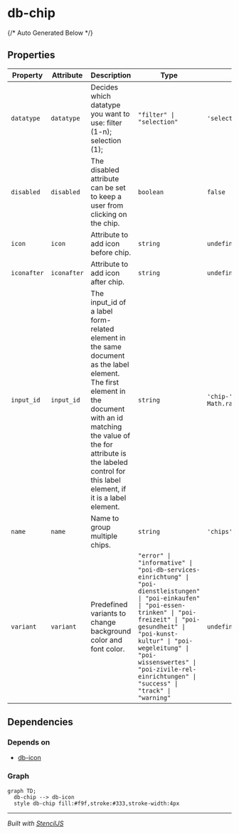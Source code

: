 # db-chip



{/* Auto Generated Below */}


## Properties

| Property    | Attribute   | Description                                                                                                                                                                                                                                           | Type                                                                                                                                                                                                                                                                                                           | Default                              |
| ----------- | ----------- | ----------------------------------------------------------------------------------------------------------------------------------------------------------------------------------------------------------------------------------------------------- | -------------------------------------------------------------------------------------------------------------------------------------------------------------------------------------------------------------------------------------------------------------------------------------------------------------- | ------------------------------------ |
| `datatype`  | `datatype`  | Decides which datatype you want to use: filter (1-n); selection (1);                                                                                                                                                                                  | `"filter" \| "selection"`                                                                                                                                                                                                                                                                                      | `'selection'`                        |
| `disabled`  | `disabled`  | The disabled attribute can be set to keep a user from clicking on the chip.                                                                                                                                                                           | `boolean`                                                                                                                                                                                                                                                                                                      | `false`                              |
| `icon`      | `icon`      | Attribute to add icon before chip.                                                                                                                                                                                                                    | `string`                                                                                                                                                                                                                                                                                                       | `undefined`                          |
| `iconafter` | `iconafter` | Attribute to add icon after chip.                                                                                                                                                                                                                     | `string`                                                                                                                                                                                                                                                                                                       | `undefined`                          |
| `input_id`  | `input_id`  | The input_id of a label form-related element in the same document as the label element. The first element in the document with an id matching the value of the for attribute is the labeled control for this label element, if it is a label element. | `string`                                                                                                                                                                                                                                                                                                       | `'chip-' + Math.random().toString()` |
| `name`      | `name`      | Name to group multiple chips.                                                                                                                                                                                                                         | `string`                                                                                                                                                                                                                                                                                                       | `'chips'`                            |
| `variant`   | `variant`   | Predefined variants to change background color and font color.                                                                                                                                                                                        | `"error" \| "informative" \| "poi-db-services-einrichtung" \| "poi-dienstleistungen" \| "poi-einkaufen" \| "poi-essen-trinken" \| "poi-freizeit" \| "poi-gesundheit" \| "poi-kunst-kultur" \| "poi-wegeleitung" \| "poi-wissenswertes" \| "poi-zivile-rel-einrichtungen" \| "success" \| "track" \| "warning"` | `undefined`                          |


## Dependencies

### Depends on

- [db-icon](../db-icon)

### Graph
```mermaid
graph TD;
  db-chip --> db-icon
  style db-chip fill:#f9f,stroke:#333,stroke-width:4px
```

----------------------------------------------

*Built with [StencilJS](https://stenciljs.com/)*
